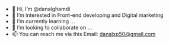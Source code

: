 - 👋 Hi, I’m @danalghamdi
- 👀 I’m interested in Front-end developing and Digital marketing
- 🌱 I’m currently learning ...
- 💞️ I’m looking to collaborate on ...
- 📫 You can reach me via this Email: danalxp50@gmail.com

<!---
danalghamdi/danalghamdi is a ✨ special ✨ repository because its `README.md` (this file) appears on your GitHub profile.
You can click the Preview link to take a look at your changes.
--->

